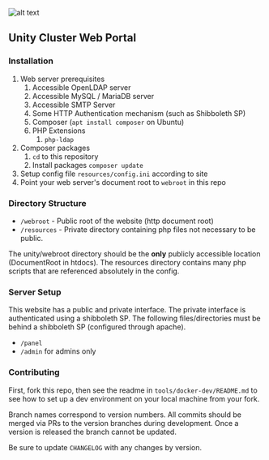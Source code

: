![alt text](https://user-images.githubusercontent.com/40907639/137608695-2d914da2-1ecc-480b-a47e-a9e33b2b1b45.png)

## Unity Cluster Web Portal ##

### Installation ###
1. Web server prerequisites
    1. Accessible OpenLDAP server
    1. Accessible MySQL / MariaDB server
    1. Accessible SMTP Server
    1. Some HTTP Authentication mechanism (such as Shibboleth SP)
    1. Composer (`apt install composer` on Ubuntu)
    1. PHP Extensions
        1. `php-ldap`
1. Composer packages
    1. `cd` to this repository
    1. Install packages `composer update`
1. Setup config file `resources/config.ini` according to site
1. Point your web server's document root to `webroot` in this repo

### Directory Structure ###
* `/webroot` - Public root of the website (http document root)
* `/resources` - Private directory containing php files not necessary to be public.

The unity/webroot directory should be the **only** publicly accessible location (DocumentRoot in htdocs). The resources directory contains many php scripts that are referenced absolutely in the config.

### Server Setup ###
This website has a public and private interface. The private interface is authenticated using a shibboleth SP. The following files/directories must be behind a shibboleth SP (configured through apache).
* `/panel`
* `/admin` for admins only

### Contributing ###

First, fork this repo, then see the readme in `tools/docker-dev/README.md` to see how to set up a dev environment on your local machine from your fork.

Branch names correspond to version numbers. All commits should be merged via PRs to the version branches during development. Once a version is released the branch cannot be updated.

Be sure to update `CHANGELOG` with any changes by version.